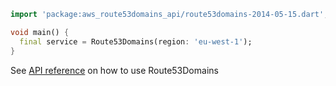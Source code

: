```dart
import 'package:aws_route53domains_api/route53domains-2014-05-15.dart';

void main() {
  final service = Route53Domains(region: 'eu-west-1');
}
```

See [API reference](https://pub.dev/documentation/aws_route53domains_api/latest/route53domains-2014-05-15/Route53Domains-class.html) on how to use Route53Domains
